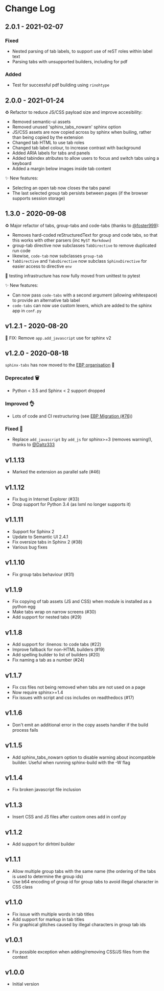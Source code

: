 # Change Log


## 2.0.1 - 2021-02-07

### Fixed

* Nested parsing of tab labels, to support use of reST roles within label text
* Parsing tabs with unsupported builders, including for pdf

### Added

* Test for successful pdf building using `rinohtype`

## 2.0.0 - 2021-01-24

♻️ Refactor to reduce JS/CSS payload size and improve accesibility:

* Removed semantic-ui assets
* Removed unused 'sphinx_tabs_nowarn' sphinx option
* JS/CSS assets are now copied across by sphinx when builing, rather than being copied by the extension
* Changed tab HTML to use tab roles
* Changed tab label colour, to increase contrast with background
* Added ARIA labels for tabs and panels
* Added tabindex atributes to allow users to focus and switch tabs using a keyboard
* Added a margin below images inside tab content

✨ New features:

* Selecting an open tab now closes the tabs panel
* The last selected group tab persists between pages (if the browser supports session storage)

## 1.3.0 - 2020-09-08

♻️ Major refactor of tabs, group-tabs and code-tabs (thanks to [@foster999](https://github.com/foster999)):

* Removes hard-coded reStructuredText for group and code tabs, so that this works with other parsers (inc `MyST Markdown`)
* group-tab directive now subclasses `TabDirective` to remove duplicated run code
* likewise, `code-tab` now subclasses `group-tab`
* `TabDirective` and `TabsDirective` now subclass `SphinxDirective` for easier access to directive `env`

🧪 testing infrastructure has now fully moved from unittest to pytest

✨ New features:

* Can now pass `code-tabs` with a second argument (allowing whitespace) to provide an alternative tab label
* `code-tabs` can now use custom lexers, which are added to the sphinx app in `conf.py`

## v1.2.1 - 2020-08-20

🐛 FIX: Remove `app.add_javascript` use for sphinx v2

## v1.2.0 - 2020-08-18

`sphinx-tabs` has now moved to the [EBP organisation](https://executablebooks.org) 🎉

### Deprecated 🗑

- Python < 3.5 and Sphinx < 2 support dropped

### Improved 👌

- Lots of code and CI restructuring (see [EBP Migration (#76)](https://github.com/executablebooks/sphinx-tabs/commit/6342ed3f1f7d4cb50891001f26d4e3c4c08ee422))

### Fixed 🐛

- Replace `add_javascript` by `add_js` for sphinx>=3 (removes warning!),
  thanks to [@Daltz333](https://github.com/Daltz333)

## v1.1.13

- Marked the extension as parallel safe (#46)

## v1.1.12

- Fix bug in Internet Explorer (#33)
- Drop support for Python 3.4 (as lxml no longer supports it)

## v1.1.11

- Support for Sphinx 2
- Update to Semantic UI 2.4.1
- Fix oversize tabs in Sphinx 2 (#38)
- Various bug fixes

## v1.1.10

- Fix group tabs behaviour (#31)

## v1.1.9

- Fix copying of tab assets (JS and CSS) when module is installed as a python egg
- Make tabs wrap on narrow screens (#30)
- Add support for nested tabs (#29)

## v1.1.8

- Add support for :linenos: to code tabs (#22)
- Improve fallback for non-HTML builders (#19)
- Add spelling builder to list of builders (#20)
- Fix naming a tab as a number (#24)

## v1.1.7

- Fix css files not being removed when tabs are not used on a page
- Now require sphinx>=1.4
- Fix issues with script and css includes on readthedocs (#17)

## v1.1.6

- Don't emit an additional error in the copy assets handler if the build process fails

## v1.1.5

- Add sphinx_tabs_nowarn option to disable warning about incompatible builder. Useful when running sphinx-build with the -W flag

## v1.1.4

- Fix broken javascript file inclusion

## v1.1.3

- Insert CSS and JS files after custom ones add in conf.py

## v1.1.2

- Add support for dirhtml builder

## v1.1.1

- Allow multiple group tabs with the same name (the ordering of the tabs is used to determine the group ids)
- Use b64 encoding of group id for group tabs to avoid illegal character in CSS class

## v1.1.0

- Fix issue with multiple words in tab titles
- Add support for markup in tab titles
- Fix graphical glitches caused by illegal characters in group tab ids

## v1.0.1

- Fix possible exception when adding/removing CSS/JS files from the context

## v1.0.0

- Initial version
